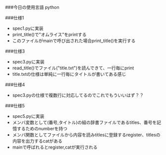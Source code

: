 ###今日の使用言語
python


###仕様1
* spec1.pyに実装
* print_title()で"オムライス"をprintする
* このファイルがmainで呼び出された場合print_title()を実行する


###仕様3
* spec3.pyに実装
* read_title()でファイル("title.txt")を読んできて、一行毎にprint
* title.txtの仕様は単純に一行毎にタイトルが書いてある感じ


###仕様4
* spec3.pyの仕様で複数行に対応してるのでこれでもういいはず？？


###仕様5
* spec5.pyに実装
* メンバ変数として(番号,タイトル)の組の辞書ファイルであるtitles、番号を記憶するためのnumberを持つ
* メンバ関数としてファイルから内容を読みtitlesに登録するregister、titlesの内容を出力するcatがある
* mainで呼ばれるとregister,catが実行される